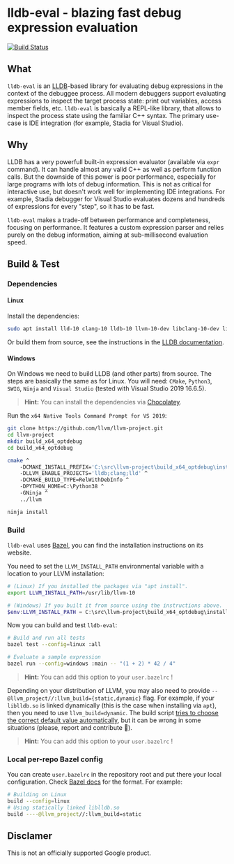 # lldb-eval - blazing fast debug expression evaluation
[![Build Status](https://github.com/google/lldb-eval/workflows/Build%20&%20Test/badge.svg?branch=master)](https://github.com/google/lldb-eval/actions?query=workflow%3A%22Build+%26+Test%22+branch%3Amaster)

## What

`lldb-eval` is an [LLDB](https://lldb.llvm.org/)-based library for evaluating
debug expressions in the context of the debuggee process. All modern debuggers
support evaluating expressions to inspect the target process state: print out
variables, access member fields, etc. `lldb-eval` is basically a REPL-like
library, that allows to inspect the process state using the familiar C++ syntax.
The primary use-case is IDE integration (for example, Stadia for Visual Studio).

## Why

LLDB has a very powerfull built-in expression evaluator (available via `expr`
command). It can handle almost any valid C++ as well as perform function calls.
But the downside of this power is poor performance, especially for large
programs with lots of debug information. This is not as critical for interactive
use, but doesn't work well for implementing IDE integrations. For example,
Stadia debugger for Visual Studio evaluates dozens and hundreds of expressions
for every "step", so it has to be fast.

`lldb-eval` makes a trade-off between performance and completeness, focusing on
performance. It features a custom expression parser and relies purely on the
debug information, aiming at sub-millisecond evaluation speed.

## Build & Test

### Dependencies

#### Linux

Install the dependencies:

```bash
sudo apt install lld-10 clang-10 lldb-10 llvm-10-dev libclang-10-dev liblldb-10-dev
```

Or build them from source, see the instructions in the [LLDB documentation](https://lldb.llvm.org/resources/build.html#id9).

#### Windows

On Windows we need to build LLDB (and other parts) from source. The steps are
basically the same as for Linux. You will need: `CMake`, `Python3`, `SWIG`,
`Ninja` and `Visual Studio` (tested with Visual Studio 2019 16.6.5).

> **Hint:** You can install the dependencies via [Chocolatey](https://chocolatey.org/).

Run the `x64 Native Tools Command Prompt for VS 2019`:

```bash
git clone https://github.com/llvm/llvm-project.git
cd llvm-project
mkdir build_x64_optdebug
cd build_x64_optdebug

cmake ^
    -DCMAKE_INSTALL_PREFIX='C:\src\llvm-project\build_x64_optdebug\install' ^
    -DLLVM_ENABLE_PROJECTS='lldb;clang;lld' ^
    -DCMAKE_BUILD_TYPE=RelWithDebInfo ^
    -DPYTHON_HOME=C:\Python38 ^
    -GNinja ^
    ../llvm

ninja install
```

### Build

`lldb-eval` uses [Bazel](https://bazel.build/), you can find the installation
instructions on its website.

You need to set the `LLVM_INSTALL_PATH` environmental variable with a location
to your LLVM installation:

```bash
# (Linux) If you installed the packages via "apt install".
export LLVM_INSTALL_PATH=/usr/lib/llvm-10
```

```powershell
# (Windows) If you built it from source using the instructions above.
$env:LLVM_INSTALL_PATH = C:\src\llvm-project\build_x64_optdebug\install
```

Now you can build and test `lldb-eval`:

```bash
# Build and run all tests
bazel test --config=linux :all

# Evaluate a sample expression
bazel run --config=windows :main -- "(1 + 2) * 42 / 4"
```

> **Hint:** You can add this option to your `user.bazelrc` !

Depending on your distribution of LLVM, you may also need to provide
`--@llvm_project//:llvm_build={static,dynamic}` flag. For example, if your
`liblldb.so` is linked dynamically (this is the case when installing via `apt`),
then you need to use `llvm_build=dynamic`. The build script [tries to choose the
correct default value automatically](/build_defs/repo_rules.bzl#L21), but it can
be wrong in some situations (please, report and contribute 🙂).

> **Hint:** You can add this option to your `user.bazelrc` !

### Local per-repo Bazel config

You can create `user.bazelrc` in the repository root and put there your local
configuration. Check [Bazel docs](https://docs.bazel.build/versions/master/guide.html#bazelrc)
for the format. For example:

```bash
# Building on Linux
build --config=linux
# Using statically linked liblldb.so
build ----@llvm_project//:llvm_build=static
```

## Disclamer

This is not an officially supported Google product.

